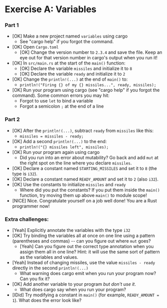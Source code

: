 # Exercise A: Variables

### Part 1
- [OK] Make a new project named `variables` using cargo
  - See "cargo help" if you forgot the command.
- [OK] Open `Cargo.toml`
  - [OK] Change the version number to `2.3.4` and save the file.  Keep an eye out for that version number in cargo's output when you run it!
- [OK] In `src/main.rs` at the start of the `main()` function:
  - [OK] Declare the variable `missiles` and initialize it to `8`
  - [OK] Declare the variable `ready` and initialize it to `2`
- [OK] Change the `println!(...)` at the end of `main()` to:
  - `println!("Firing {} of my {} missiles...", ready, missiles);`
- [OK] Run your program using cargo (see "cargo help" if you forgot the command).
  Some common errors you may hit:
  - Forgot to use `let` to bind a variable
  - Forgot a semicolon `;` at the end of a line

### Part 2

- [OK] After the `println!(...)`, subtract `ready` from `missiles` like this:
  - `missiles = missiles - ready;`
- [OK] Add a second `println!(...)` to the end:
  - `println!("{} missiles left", missiles);`
- [OK] Run your program again using cargo
  - Did you run into an error about mutability? Go back and add `mut` at the right spot on the line where you declare `missiles`.
- [OK] Declare a constant named `STARTING_MISSILES` and set it to `8` (the type is `i32`).
- [OK] Declare a constant named `READY_AMOUNT` and set it to `2` (also `i32`).
- [OK] Use the constants to initialize `missiles` and `ready`
  - Where did you put the constants?  If you put them inside the `main()` function, try moving them up above `main()` to module scope! 
- [NICE] Nice. Congratulate yourself on a job well done!  You are a Rust programmer now!

### Extra challenges:
- [Yeah] Explicitly annotate the variables with the type `i32`
- [OK] Try binding the variables all at once on one line using a pattern (parentheses and commas) -- can you figure out where `mut` goes?
  - [Yeah] Can you figure out the correct type annotation when you assign them all in one line?  Hint: it will use the same sort of pattern as the variables and values.
- [Yeah] Instead of changing missiles, use the value `missiles - ready` directly in the second `println!(...)`
  - What warning does cargo emit when you run your program now? Can you fix it?
- [OK] Add another variable to your program *but don't use it*.
  - What does cargo say when you run your program?
- [IDid] Try modifying a constant in `main()` (for example, `READY_AMOUNT = 1`). What does the error look like?
